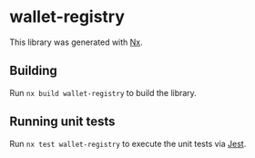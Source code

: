 # wallet-registry

This library was generated with [Nx](https://nx.dev).

## Building

Run `nx build wallet-registry` to build the library.

## Running unit tests

Run `nx test wallet-registry` to execute the unit tests via [Jest](https://jestjs.io).

